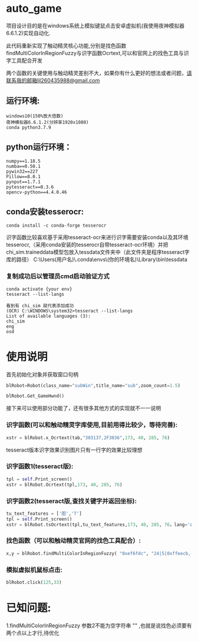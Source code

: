 # auto_game
项目设计目的是在windows系统上模拟键鼠点击安卓虚拟机(我使用夜神模拟器6.6.1.2)实现自动化.  

此代码重新实现了触动精灵核心功能,分别是找色函数findMultiColorInRegionFuzzy与识字函数Ocrtext,可以和官网上的找色工具与识字工具配合开发  



两个函数的关键使用与触动精灵差别不大，如果你有什么更好的想法或者问题，请联系我的邮箱ljl260435988@gmail.com

## 运行环境:
    windows10(150%放大倍数)
    夜神模拟器6.6.1.2(分辨率1920x1080)
    conda python3.7.9
## python运行环境：
    numpy==1.18.5
    numba==0.50.1
    pywin32==227
    Pillow==8.0.1
    pynput==1.7.1
    pytesseract==0.3.6
    opencv-python==4.4.0.46
## conda安装tesserocr:
    conda install -c conda-forge tesserocr
识字函数比较喜欢基于采用tesseract-ocr来进行识字需要安装conda以及其环境tesserocr,（采用conda安装的tesserocr自带tesseract-ocr环境）并把chi_sim.traineddata模型包放入tessdata文件夹中（此文件夹是程序tesseract字库的路径） 
 C:\\Users\(用户名)\\.conda\\envs\\(你的环境名)\\Library\\bin\\tessdata
 
### 复制成功后以管理员cmd启动验证方式
    conda activate {your env}
    tesseract --list-langs

    看到有 chi_sim 就代表添加成功
    (OCR) C:\WINDOWS\system32>tesseract --list-langs
    List of available languages (3):
    chi_sim
    eng
    osd


# 使用说明

首先初始化对象并获取窗口句柄

```python
blRobot=Robot(class_name="subWin",title_name="sub",zoom_count=1.5)

blRobot.Get_GameHwnd()
```
接下来可以使用部分功能了，还有很多其他方式的实现就不一一说明

### 识字函数(可以和触动精灵字库使用,目前用得比较少，等待完善):
```python
xstr = blRobot.x_Ocrtext(tab,"303137,2F3036",173, 40, 285, 76)
```
tesseract版本识字效果识别图片只有一行字的效果比较理想
### 识字函数1(tesseract版):
```python
tpl = self.Print_screen() 
xstr = blRobot.Ocrtext(tpl,173, 40, 285, 76)
```

### 识字函数2(tesseract版,查找关键字并返回坐标):
```python
tu_text_features = ['图','T']
tpl = self.Print_screen() 
xstr = blRobot.tsOcrtext(tpl,tu_text_features,173, 40, 285, 76，lang='chi_sim',psm=7, oem=1)
```

### 找色函数（可以和触动精灵官网的找色工具配合）:
```python
x,y = blRobot.findMultiColorInRegionFuzzy( "0xef6fdc", "24|5|0xffeecb,-7|30|0x2fb7ff", 90, 0, 0, 1919, 1079)
```

### 模拟虚拟机鼠标点击:

```python
blRobot.click(125,33)
```

# 已知问题:
1.findMultiColorInRegionFuzzy 参数2不能为空字符串 "" ,也就是说找色必须要有两个点以上才行,待优化